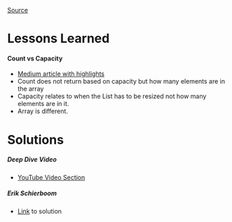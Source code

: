 [Source](https://exercism.org/tracks/csharp/exercises/circular-buffer)

# Lessons Learned
#### Count vs Capacity
- [Medium article with highlights](https://medium.com/@serkutyildirim/what-is-the-difference-between-capacity-and-count-properties-on-list-types-in-c-and-net-5e36d9559c3f)
- Count does not return based on capacity but how many elements are in the array
- Capacity relates to when the List has to be resized not how many elements are in it.
- Array is different.

# Solutions
##### Deep Dive Video
- [YouTube Video Section](https://youtu.be/v1iU9QwpzQA?t=447&feature=shared)
##### Erik Schierboom
- [Link](https://exercism.org/tracks/csharp/exercises/circular-buffer/solutions/ErikSchierboom) to solution